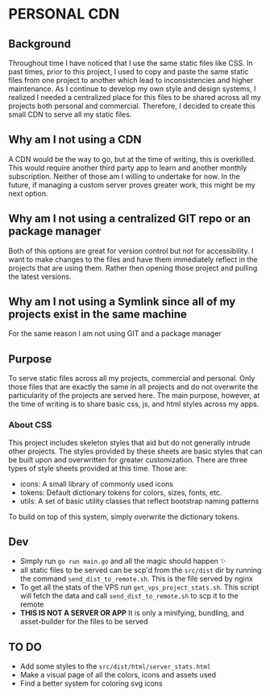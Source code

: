 # PERSONAL CDN

## Background

Throughout time I have noticed that I use the same static files like CSS. In past times, prior to this project, I used to copy and paste the same static files from one project to another which lead to inconsistencies and higher maintenance. As I continue to develop my own style and design systems, I realized I needed a centralized place for this files to be shared across all my projects both personal and commercial. Therefore, I decided to create this small CDN to serve all my static files.

## Why am I not using a CDN

A CDN would be the way to go, but at the time of writing, this is overkilled. This would require another third party app to learn and another monthly subscription. Neither of those am I willing to undertake for now. In the future, if managing a custom server proves greater work, this might be my next option.

## Why am I not using a centralized GIT repo or an package manager

Both of this options are great for version control but not for accessibility. I want to make changes to the files and have them immediately reflect in the projects that are using them. Rather then opening those project and pulling the latest versions.

## Why am I not using a Symlink since all of my projects exist in the same machine

For the same reason I am not using GIT and a package manager

## Purpose

To serve static files across all my projects, commercial and personal. Only those files that are exactly the same in all projects and do not overwrite the particularity of the projects are served here. The main purpose, however, at the time of writing is to share basic css, js, and html styles across my apps.

### About CSS

This project includes skeleton styles that aid but do not generally intrude other projects. The styles provided by these sheets are basic styles that can be built upon and overwritten for greater customization. There are three types of style sheets provided at this time. Those are:

- icons: A small library of commonly used icons
- tokens: Default dictionary tokens for colors, sizes, fonts, etc.
- utils: A set of basic utility classes that reflect bootstrap naming patterns

To build on top of this system, simply overwrite the dictionary tokens.

## Dev

- Simply run `go run main.go` and all the magic should happen ✨
- all static files to be served can be scp'd from the `src/dist` dir by running the command `send_dist_to_remote.sh`. This is the file served by nginx
- To get all the stats of the VPS run `get_vps_project_stats.sh`. This script will fetch the data and call `send_dist_to_remote.sh` to scp it to the remote
- **THIS IS NOT A SERVER OR APP** It is only a minifying, bundling, and asset-builder for the files to be served

## TO DO

- Add some styles to the `src/dist/html/server_stats.html`
- Make a visual page of all the colors, icons and assets used
- Find a better system for coloring svg icons

